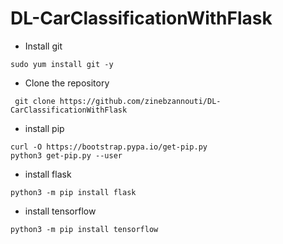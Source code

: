 # DL-CarClassificationWithFlask

- Install git 
```
sudo yum install git -y
```
- Clone the repository
```
 git clone https://github.com/zinebzannouti/DL-CarClassificationWithFlask
```
- install pip
```
curl -O https://bootstrap.pypa.io/get-pip.py
python3 get-pip.py --user
```

- install flask
```
python3 -m pip install flask
```
- install tensorflow
```
python3 -m pip install tensorflow
```
